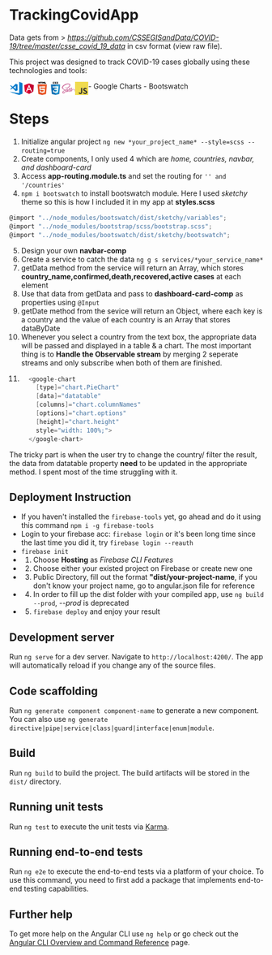 # TrackingCovidApp
Data gets from > *https://github.com/CSSEGISandData/COVID-19/tree/master/csse_covid_19_data* in csv format (view raw file).

This project was designed to track COVID-19 cases globally using these technologies and tools: 

<img align="left" alt="Visual Studio Code" width="26px" src="https://raw.githubusercontent.com/github/explore/80688e429a7d4ef2fca1e82350fe8e3517d3494d/topics/visual-studio-code/visual-studio-code.png" />
<img align="left" alt="JavaScript" width="26px" src="https://raw.githubusercontent.com/github/explore/80688e429a7d4ef2fca1e82350fe8e3517d3494d/topics/angular/angular.png" />
<img align="left" alt="HTML5" width="26px" src="https://raw.githubusercontent.com/github/explore/80688e429a7d4ef2fca1e82350fe8e3517d3494d/topics/html/html.png" />
<img align="left" alt="CSS3" width="26px" src="https://raw.githubusercontent.com/github/explore/80688e429a7d4ef2fca1e82350fe8e3517d3494d/topics/css/css.png" />
<img align="left" alt="Sass" width="26px" src="https://raw.githubusercontent.com/github/explore/80688e429a7d4ef2fca1e82350fe8e3517d3494d/topics/sass/sass.png" />
<img align="left" alt="JavaScript" width="26px" src="https://raw.githubusercontent.com/github/explore/80688e429a7d4ef2fca1e82350fe8e3517d3494d/topics/javascript/javascript.png" />
- Google Charts
- Bootswatch

# Steps
1. Initialize angular project `ng new *your_project_name* --style=scss --routing=true`
2. Create components, I only used 4 which are *home, countries, navbar, and dashboard-card*
3. Access **app-routing.module.ts** and set the routing for `'' and '/countries'` 
4. `npm i bootswatch` to install bootswatch module. Here I used *sketchy* theme so this is how I included it in my app at **styles.scss**
```c
@import "../node_modules/bootswatch/dist/sketchy/variables"; 
@import "../node_modules/bootstrap/scss/bootstrap.scss"; 
@import "../node_modules/bootswatch/dist/sketchy/bootswatch";
```
5. Design your own **navbar-comp**
6. Create a service to catch the data `ng g s services/*your_service_name*`
7. getData method from the service will return an Array, which stores **country_name,confirmed,death,recovered,active cases** at each element
8. Use that data from getData and pass to **dashboard-card-comp** as properties using `@Input`
9. getDate method from the sevice will return an Object, where each key is a country and the value of each country is an Array that stores dataByDate
10. Whenever you select a country from the text box, the appropriate data will be passed and displayed in a table & a chart. The most important thing is to **Handle the Observable stream** by merging 2 seperate streams and only subscribe when both of them are finished.
11. ```c
      <google-chart
        [type]="chart.PieChart"
        [data]="datatable"
        [columns]="chart.columnNames"
        [options]="chart.options"
        [height]="chart.height"
        style="width: 100%;">
      </google-chart>
    ```
  The tricky part is when the user try to change the country/ filter the result, the data from datatable property **need** to be updated in the appropriate method. I spent most of the time struggling with it.

## Deployment Instruction
- If you haven't installed the `firebase-tools` yet, go ahead and do it using this command `npm i -g firebase-tools`
- Login to your firebase acc: `firebase login` or it's been long time since the last time you did it, try `firebase login --reauth`
- `firebase init`
- 1. Choose **Hosting** as *Firebase CLI Features*
- 2. Choose either your existed project on Firebase or create new one
- 3. Public Directory, fill out the format **"dist/your-project-name**, if you don't know your project name, go to angular.json file for reference
- 4. In order to fill up the dist folder with your compiled app, use `ng build --prod`, *--prod* is deprecated
- 5. `firebase deploy` and enjoy your result
## Development server

Run `ng serve` for a dev server. Navigate to `http://localhost:4200/`. The app will automatically reload if you change any of the source files.

## Code scaffolding

Run `ng generate component component-name` to generate a new component. You can also use `ng generate directive|pipe|service|class|guard|interface|enum|module`.

## Build

Run `ng build` to build the project. The build artifacts will be stored in the `dist/` directory.

## Running unit tests

Run `ng test` to execute the unit tests via [Karma](https://karma-runner.github.io).

## Running end-to-end tests

Run `ng e2e` to execute the end-to-end tests via a platform of your choice. To use this command, you need to first add a package that implements end-to-end testing capabilities.

## Further help

To get more help on the Angular CLI use `ng help` or go check out the [Angular CLI Overview and Command Reference](https://angular.io/cli) page.
